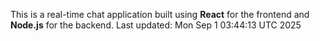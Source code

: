 This is a real-time chat application built using **React** for the frontend and **Node.js** for the backend.
Last updated: Mon Sep  1 03:44:13 UTC 2025
